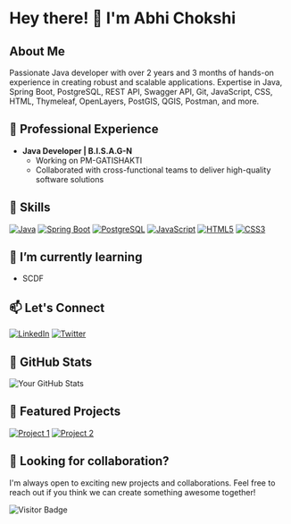 # Hey there! 👋 I'm Abhi Chokshi

## About Me

Passionate Java developer with over 2 years and 3 months of hands-on experience in creating robust and scalable applications. Expertise in Java, Spring Boot, PostgreSQL, REST API, Swagger API, Git, JavaScript, CSS, HTML, Thymeleaf, OpenLayers, PostGIS, QGIS, Postman, and more.

## 💼 Professional Experience

- **Java Developer | B.I.S.A.G-N**
  - Working on PM-GATISHAKTI
  - Collaborated with cross-functional teams to deliver high-quality software solutions

## 🚀 Skills

[![Java](https://img.shields.io/badge/Java-%23ED8B00.svg?&style=for-the-badge&logo=java&logoColor=white)](https://www.java.com)
[![Spring Boot](https://img.shields.io/badge/Spring_Boot-%236DB33F.svg?&style=for-the-badge&logo=spring&logoColor=white)](https://spring.io/projects/spring-boot)
[![PostgreSQL](https://img.shields.io/badge/PostgreSQL-%23336791.svg?&style=for-the-badge&logo=postgresql&logoColor=white)](https://www.postgresql.org/)
[![JavaScript](https://img.shields.io/badge/JavaScript-%23F7DF1E.svg?&style=for-the-badge&logo=javascript&logoColor=black)](https://developer.mozilla.org/en-US/docs/Web/JavaScript)
[![HTML5](https://img.shields.io/badge/HTML5-%23E34F26.svg?&style=for-the-badge&logo=html5&logoColor=white)](https://developer.mozilla.org/en-US/docs/Web/HTML)
[![CSS3](https://img.shields.io/badge/CSS3-%231572B6.svg?&style=for-the-badge&logo=css3&logoColor=white)](https://developer.mozilla.org/en-US/docs/Web/CSS)

## 🌱 I’m currently learning

- SCDF

## 📫 Let's Connect

[![LinkedIn](https://img.shields.io/badge/LinkedIn-%230077B5.svg?&style=for-the-badge&logo=linkedin&logoColor=white)](https://www.linkedin.com/in/abhi-chokshi/)
[![Twitter](https://img.shields.io/badge/Twitter-%231DA1F2.svg?&style=for-the-badge&logo=twitter&logoColor=white)](https://twitter.com/abchokshi)

## 🎉 GitHub Stats

![Your GitHub Stats](https://github-readme-stats.vercel.app/api?username=AbhiChokshi&show_icons=true&hide=contribs,prs&count_private=true&theme=radical)


## 🚀 Featured Projects

[![Project 1](https://github-readme-stats.vercel.app/api/pin/?username=abhi-chokshi&repo=project1&theme=dark)](https://github.com/AbhiChokshi/Entitlement-Machine-Learning)
[![Project 2](https://github-readme-stats.vercel.app/api/pin/?username=abhi-chokshi&repo=project2&theme=dark)](https://github.com/AbhiChokshi/React-Auth0-Role-Authenticator)

## 🤝 Looking for collaboration?

I'm always open to exciting new projects and collaborations. Feel free to reach out if you think we can create something awesome together!

![Visitor Badge](https://visitor-badge.glitch.me/badge?page_id=abhi-chokshi.abhi-chokshi)

